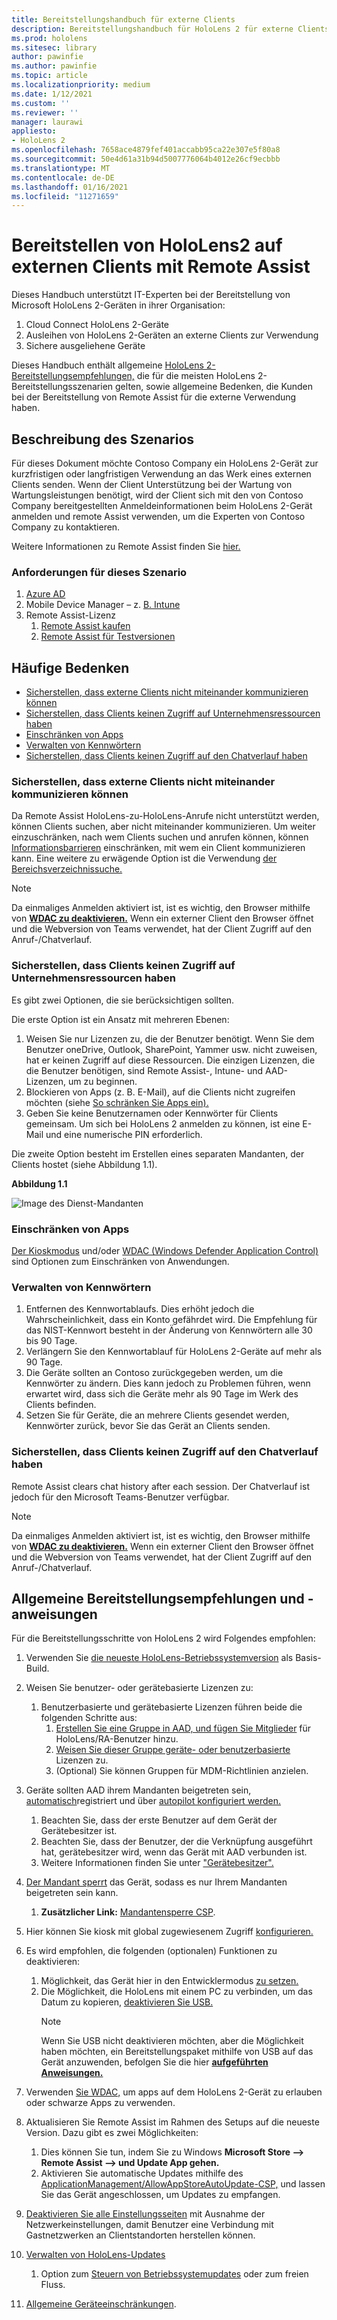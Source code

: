 ```yaml
---
title: Bereitstellungshandbuch für externe Clients
description: Bereitstellungshandbuch für HoloLens 2 für externe Clients (mit Remoteunterstützung als Beispiel)
ms.prod: hololens
ms.sitesec: library
author: pawinfie
ms.author: pawinfie
ms.topic: article
ms.localizationpriority: medium
ms.date: 1/12/2021
ms.custom: ''
ms.reviewer: ''
manager: laurawi
appliesto:
- HoloLens 2
ms.openlocfilehash: 7658ace4879fef401accabb95ca22e307e5f80a8
ms.sourcegitcommit: 50e4d61a31b94d5007776064b4012e26cf9ecbbb
ms.translationtype: MT
ms.contentlocale: de-DE
ms.lasthandoff: 01/16/2021
ms.locfileid: "11271659"
---
```

# Bereitstellen von HoloLens2 auf externen Clients mit Remote Assist

Dieses Handbuch unterstützt IT-Experten bei der Bereitstellung von Microsoft HoloLens 2-Geräten in ihrer Organisation:

1. Cloud Connect HoloLens 2-Geräte
1. Ausleihen von HoloLens 2-Geräten an externe Clients zur Verwendung
1. Sichere ausgeliehene Geräte

Dieses Handbuch enthält allgemeine [HoloLens 2-Bereitstellungsempfehlungen,](#general-deployment-recommendations-and-instructions) die für [](#common-concerns) die meisten HoloLens 2-Bereitstellungsszenarien gelten, sowie allgemeine Bedenken, die Kunden bei der Bereitstellung von Remote Assist für die externe Verwendung haben.

## Beschreibung des Szenarios

Für dieses Dokument möchte Contoso Company ein HoloLens 2-Gerät zur kurzfristigen oder langfristigen Verwendung an das Werk eines externen Clients senden. Wenn der Client Unterstützung bei der Wartung von Wartungsleistungen benötigt, wird der Client sich mit den von Contoso Company bereitgestellten Anmeldeinformationen beim HoloLens 2-Gerät anmelden und remote Assist verwenden, um die Experten von Contoso Company zu kontaktieren.

Weitere Informationen zu Remote Assist finden Sie [hier.](https://docs.microsoft.com/hololens/hololens2-cloud-connected-overview#learn-about-remote-assist)

### Anforderungen für dieses Szenario

1. [Azure AD](https://docs.microsoft.com/azure/active-directory/fundamentals/active-directory-whatis)
1. Mobile Device Manager – z. [B. Intune](https://docs.microsoft.com/mem/intune/fundamentals/free-trial-sign-up)
1. Remote Assist-Lizenz
    1. [Remote Assist kaufen](https://docs.microsoft.com/dynamics365/mixed-reality/remote-assist/buy-remote-assist)
    1. [Remote Assist für Testversionen](https://docs.microsoft.com/dynamics365/mixed-reality/remote-assist/try-remote-assist)

## Häufige Bedenken

- [Sicherstellen, dass externe Clients nicht miteinander kommunizieren können](#how-to-ensure-that-external-clients-do-not-have-the-ability-to-communicate-with-one-another)
- [Sicherstellen, dass Clients keinen Zugriff auf Unternehmensressourcen haben](#how-to-ensure-that-clients-do-not-have-access-to-company-resources)
- [Einschränken von Apps](#how-to-restrict-apps)
- [Verwalten von Kennwörtern](#how-to-manage-passwords)
- [Sicherstellen, dass Clients keinen Zugriff auf den Chatverlauf haben](#how-to-ensure-that-clients-do-not-have-access-to-chat-history)

### Sicherstellen, dass externe Clients nicht miteinander kommunizieren können

Da Remote Assist HoloLens-zu-HoloLens-Anrufe nicht unterstützt werden, können Clients suchen, aber nicht miteinander kommunizieren. Um weiter einzuschränken, nach wem Clients suchen und anrufen können, können  [Informationsbarrieren](https://docs.microsoft.com/microsoft-365/compliance/information-barriers?view=o365-worldwide) einschränken, mit wem ein Client kommunizieren kann. Eine weitere zu erwägende Option ist die Verwendung [der Bereichsverzeichnissuche.](https://docs.microsoft.com/MicrosoftTeams/teams-scoped-directory-search)

 > [!NOTE]
> Da einmaliges Anmelden aktiviert ist, ist es wichtig, den Browser mithilfe von [**WDAC zu deaktivieren.**](https://docs.microsoft.com/hololens/windows-defender-application-control-wdac) Wenn ein externer Client den Browser öffnet und die Webversion von Teams verwendet, hat der Client Zugriff auf den Anruf-/Chatverlauf.

### Sicherstellen, dass Clients keinen Zugriff auf Unternehmensressourcen haben

Es gibt zwei Optionen, die sie berücksichtigen sollten.

Die erste Option ist ein Ansatz mit mehreren Ebenen:

1. Weisen Sie nur Lizenzen zu, die der Benutzer benötigt. Wenn Sie dem Benutzer oneDrive, Outlook, SharePoint, Yammer usw. nicht zuweisen, hat er keinen Zugriff auf diese Ressourcen. Die einzigen Lizenzen, die die Benutzer benötigen, sind Remote Assist-, Intune- und AAD-Lizenzen, um zu beginnen.
1. Blockieren von Apps (z. B. E-Mail), auf die Clients nicht zugreifen möchten (siehe [So schränken Sie Apps ein).](#how-to-restrict-apps)
1. Geben Sie keine Benutzernamen oder Kennwörter für Clients gemeinsam. Um sich bei HoloLens 2 anmelden zu können, ist eine E-Mail und eine numerische PIN erforderlich.

Die zweite Option besteht im Erstellen eines separaten Mandanten, der Clients hostet (siehe Abbildung 1.1).

**Abbildung 1.1**

![Image des Dienst-Mandanten](./images/hololens-service-tenant-image.png)

### Einschränken von Apps

[Der Kioskmodus](https://docs.microsoft.com/hololens/hololens-kiosk) und/oder [WDAC (Windows Defender Application Control)](https://docs.microsoft.com/hololens/windows-defender-application-control-wdac) sind Optionen zum Einschränken von Anwendungen.

### Verwalten von Kennwörtern

1. Entfernen des Kennwortablaufs. Dies erhöht jedoch die Wahrscheinlichkeit, dass ein Konto gefährdet wird. Die Empfehlung für das NIST-Kennwort besteht in der Änderung von Kennwörtern alle 30 bis 90 Tage.
1. Verlängern Sie den Kennwortablauf für HoloLens 2-Geräte auf mehr als 90 Tage.
1. Die Geräte sollten an Contoso zurückgegeben werden, um die Kennwörter zu ändern. Dies kann jedoch zu Problemen führen, wenn erwartet wird, dass sich die Geräte mehr als 90 Tage im Werk des Clients befinden.  
1. Setzen Sie für Geräte, die an mehrere Clients gesendet werden, Kennwörter zurück, bevor Sie das Gerät an Clients senden.

### Sicherstellen, dass Clients keinen Zugriff auf den Chatverlauf haben

Remote Assist clears chat history after each session. Der Chatverlauf ist jedoch für den Microsoft Teams-Benutzer verfügbar.

> [!NOTE]
> Da einmaliges Anmelden aktiviert ist, ist es wichtig, den Browser mithilfe von [**WDAC zu deaktivieren.**](https://docs.microsoft.com/hololens/windows-defender-application-control-wdac) Wenn ein externer Client den Browser öffnet und die Webversion von Teams verwendet, hat der Client Zugriff auf den Anruf-/Chatverlauf.

## Allgemeine Bereitstellungsempfehlungen und -anweisungen

Für die Bereitstellungsschritte von HoloLens 2 wird Folgendes empfohlen:

1. Verwenden Sie [die neueste HoloLens-Betriebssystemversion](https://aka.ms/hololens2download) als Basis-Build.
1. Weisen Sie benutzer- oder gerätebasierte Lizenzen zu:
    1. Benutzerbasierte und gerätebasierte Lizenzen führen beide die folgenden Schritte aus:
        1. [Erstellen Sie eine Gruppe in AAD, und fügen Sie Mitglieder](https://docs.microsoft.com/azure/active-directory/fundamentals/active-directory-groups-create-azure-portal#create-a-basic-group-and-add-members) für HoloLens/RA-Benutzer hinzu.
        1. [Weisen Sie dieser Gruppe geräte- oder benutzerbasierte](https://docs.microsoft.com/azure/active-directory/enterprise-users/licensing-groups-assign#:~:text=In%20this%20article%201%20Assign%20the%20required%20licenses,3%20Check%20for%20license%20problems%20and%20resolve%20them) Lizenzen zu.
        1. (Optional) Sie können Gruppen für MDM-Richtlinien anzielen.

1. Geräte sollten AAD ihrem Mandanten beigetreten sein, [automatisch](https://docs.microsoft.com/hololens/hololens-enroll-mdm#auto-enrollment-in-mdm)registriert und über [autopilot konfiguriert werden.](https://docs.microsoft.com/hololens/hololens2-autopilot)
    1. Beachten Sie, dass der erste Benutzer auf dem Gerät der Gerätebesitzer ist.
    1. Beachten Sie, dass der Benutzer, der die Verknüpfung ausgeführt hat, gerätebesitzer wird, wenn das Gerät mit AAD verbunden ist.
    1. Weitere Informationen finden Sie unter ["Gerätebesitzer".](https://docs.microsoft.com/hololens/security-adminless-os#device-owner)
1. [Der Mandant sperrt](https://docs.microsoft.com/hololens/hololens-release-notes#tenantlockdown-csp-and-autopilot) das Gerät, sodass es nur Ihrem Mandanten beigetreten sein kann.
    1. **Zusätzlicher Link:** [Mandantensperre CSP](https://docs.microsoft.com/windows/client-management/mdm/tenantlockdown-csp).
1. Hier können Sie kiosk mit global zugewiesenem Zugriff [konfigurieren.](https://docs.microsoft.com/hololens/hololens-global-assigned-access-kiosk)
1. Es wird empfohlen, die folgenden (optionalen) Funktionen zu deaktivieren:
    1. Möglichkeit, das Gerät hier in den Entwicklermodus [zu setzen.](https://docs.microsoft.com/windows/client-management/mdm/policy-csp-applicationmanagement#applicationmanagement-allowdeveloperunlock)
    1. Die Möglichkeit, die HoloLens mit einem PC zu verbinden, um das Datum zu kopieren, [deaktivieren Sie USB.](https://docs.microsoft.com/windows/client-management/mdm/policy-csp-connectivity#connectivity-allowusbconnection)
       > [!NOTE]
        > Wenn Sie USB nicht deaktivieren möchten, aber die Möglichkeit haben möchten, ein Bereitstellungspaket mithilfe von USB auf das Gerät anzuwenden, befolgen Sie die hier [**aufgeführten Anweisungen.**](https://docs.microsoft.com/windows/client-management/mdm/policy-csp-security#security-allowaddprovisioningpackage)

1. Verwenden [Sie WDAC,](https://docs.microsoft.com/hololens/windows-defender-application-control-wdac) um apps auf dem HoloLens 2-Gerät zu erlauben oder schwarze Apps zu verwenden.
1. Aktualisieren Sie Remote Assist im Rahmen des Setups auf die neueste Version. Dazu gibt es zwei Möglichkeiten:
    1. Dies können Sie tun, indem Sie zu Windows **Microsoft Store --> Remote Assist --> und Update App gehen.**
    1. Aktivieren Sie automatische Updates mithilfe des [ApplicationManagement/AllowAppStoreAutoUpdate-CSP,](https://docs.microsoft.com/windows/client-management/mdm/policy-csp-applicationmanagement#applicationmanagement-allowappstoreautoupdate) und lassen Sie das Gerät angeschlossen, um Updates zu empfangen.
1. [Deaktivieren Sie alle Einstellungsseiten](https://docs.microsoft.com/hololens/settings-uri-list) mit Ausnahme der Netzwerkeinstellungen, damit Benutzer eine Verbindung mit Gastnetzwerken an Clientstandorten herstellen können.
1. [Verwalten von HoloLens-Updates](https://docs.microsoft.com/hololens/hololens-updates)
    1. Option zum [Steuern von Betriebssystemupdates](https://docs.microsoft.com/mem/intune/protect/windows-update-for-business-configure#create-and-assign-update-rings) oder zum freien Fluss.
1. [Allgemeine Geräteeinschränkungen](https://docs.microsoft.com/hololens/hololens-common-device-restrictions).
